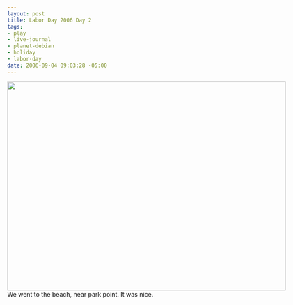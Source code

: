 ```yaml
--- 
layout: post
title: Labor Day 2006 Day 2
tags: 
- play
- live-journal
- planet-debian
- holiday
- labor-day
date: 2006-09-04 09:03:28 -05:00
---
```

<div class="serendipity_imageComment_center" style="width: 640px;">
<div class="serendipity_imageComment_img"><!--s9ymdb:3--><img src="/wp-content/uploads/laborday06-3.jpg" alt="" width="640" height="480" /></div>
<div class="serendipity_imageComment_txt">We went to the beach, near park point.  It was nice.</div>
</div>
